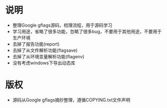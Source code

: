 # 说明

- 整理Google gflags源码，梳理流程，用于源码学习
- 学习用途，省略了很多功能，忽略了很多bug，不要用于其他用途，不要用于生产环境
- 去掉了报告功能(report)
- 去掉了从文件解析功能(flagsave)
- 去掉了从环境变量解析功能(flagenv)
- 没有考虑windows下导出动态库

# 版权

- 源码从Google gflags摘抄整理，遵循COPYING.txt文件声明